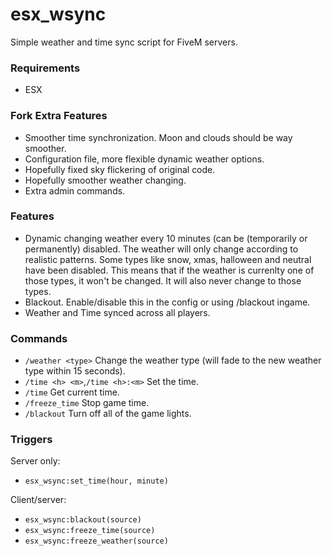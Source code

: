 # esx_wsync
Simple weather and time sync script for FiveM servers.

### Requirements
- ESX

### Fork Extra Features
- Smoother time synchronization. Moon and clouds should be way smoother.
- Configuration file, more flexible dynamic weather options.
- Hopefully fixed sky flickering of original code.
- Hopefully smoother weather changing.
- Extra admin commands.

### Features
- Dynamic changing weather every 10 minutes (can be (temporarily or permanently) disabled. The weather will only change according to realistic patterns. Some types like snow, xmas, halloween and neutral have been disabled. This means that if the weather is currenlty one of those types, it won't be changed. It will also never change to those types.
- Blackout. Enable/disable this in the config or using /blackout ingame.
- Weather and Time synced across all players.

### Commands
- `/weather <type>` Change the weather type (will fade to the new weather type within 15 seconds).
- `/time <h> <m>`,`/time <h>:<m>` Set the time.
- `/time` Get current time.
- `/freeze_time` Stop game time.
- `/blackout` Turn off all of the game lights.

### Triggers
Server only:
- `esx_wsync:set_time(hour, minute)`

Client/server:
- `esx_wsync:blackout(source)`
- `esx_wsync:freeze_time(source)`
- `esx_wsync:freeze_weather(source)`
